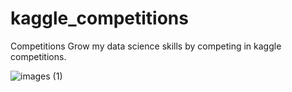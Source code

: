 # kaggle_competitions


Competitions
Grow my data science skills by competing in kaggle competitions.





![images (1)](https://github.com/user-attachments/assets/955e2f8c-0dc2-465e-9f92-3e0d644196bf)
